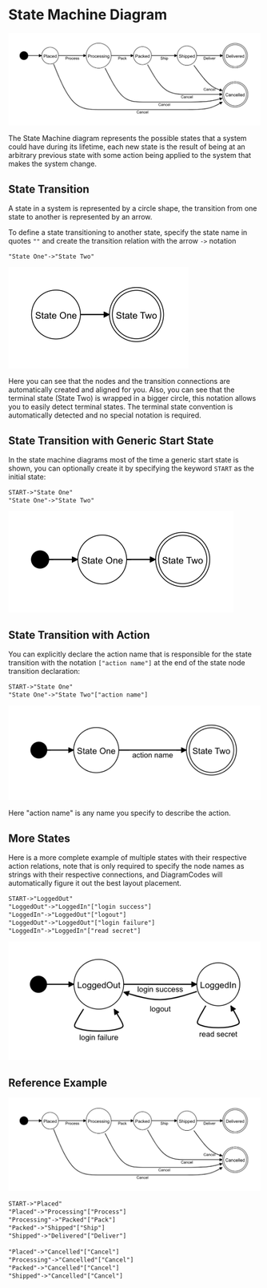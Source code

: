 # State Machine Diagram

![<img src="./img/1.png" width="800"/>](./img/1.png)

The State Machine diagram represents the possible states that a system could have during its lifetime, each new state is the result of being at an arbitrary previous state with some action being applied to the system that makes the system change.

## State Transition
A state in a system is represented by a circle shape, the transition from one state to another is represented by an arrow.


To define a state transitioning to another state, specify the state name in quotes `""` and create the transition relation with the arrow `->` notation

```
"State One"->"State Two"
```

![<img src="./img/2.png" width="300"/>](./img/2.png)

Here you can see that the nodes and the transition connections are automatically created and aligned for you.
Also, you can see that the terminal state (State Two) is wrapped in a bigger circle, this notation allows you to easily detect terminal states. The terminal state convention is automatically detected and no special notation is required.

## State Transition with Generic Start State
In the state machine diagrams most of the time a generic start state is shown, you can optionally create it by specifying the keyword `START` as the initial state:

```
START->"State One"
"State One"->"State Two"
```
![<img src="./img/3.png" width="400"/>](./img/3.png)

## State Transition with Action
You can explicitly declare the action name that is responsible for the state transition with the notation `["action name"]` at the end of the state node transition declaration:
```
START->"State One"
"State One"->"State Two"["action name"]
```
![<img src="./img/4.png" width="500"/>](./img/4.png)

Here "action name" is any name you specify to describe the action.

## More States
Here is a more complete example of multiple states with their respective action relations, note that is only required to specify the node names as strings with their respective connections, and DiagramCodes will automatically figure it out the best layout placement.


```
START->"LoggedOut"
"LoggedOut"->"LoggedIn"["login success"]
"LoggedIn"->"LoggedOut"["logout"]
"LoggedOut"->"LoggedOut"["login failure"]
"LoggedIn"->"LoggedIn"["read secret"]
```

![<img src="./img/5.png" width="500"/>](./img/5.png)


## Reference Example 
![<img src="./img/1.png" width="800"/>](./img/1.png)

```
START->"Placed"
"Placed"->"Processing"["Process"]
"Processing"->"Packed"["Pack"]
"Packed"->"Shipped"["Ship"]
"Shipped"->"Delivered"["Deliver"]

"Placed"->"Cancelled"["Cancel"]
"Processing"->"Cancelled"["Cancel"]
"Packed"->"Cancelled"["Cancel"]
"Shipped"->"Cancelled"["Cancel"]
```